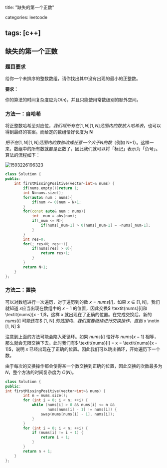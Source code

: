 title: "缺失的第一个正数"

categories: leetcode

tags: [c++]
---
## 缺失的第一个正数
### 题目要求

给你一个未排序的整数数组，请你找出其中没有出现的最小的正整数。

**要求：**

你的算法的时间复杂度应为O(*n*)，并且只能使用常数级别的额外空间。

### 方法一：自哈希

将正整数哈希至对应位，$我们将所有在 [1, N][1,N] 范围内的数放入哈希表$，也可以得到最终的答案。而给定的数组恰好长度为 **N**

$把不在 [1, N][1,N] 范围内的数修改成任意一个大于 N的数$（例如 N+1）。这样一来，数组中的所有数就都是正数了，因此我们就可以将「标记」表示为「负号」。算法的流程如下：

![1593226196323](C:\Users\82490\AppData\Roaming\Typora\typora-user-images\1593226196323.png)

~~~C++
class Solution {
public:
    int firstMissingPositive(vector<int>& nums) {
        if(nums.empty())return 1;
        int N=nums.size();
        for(auto& num : nums){
            if(num <= 0)num = N+1;
        }
        for(const auto& num : nums){
            int _num = abs(num);
            if(_num <= N){
                if(nums[_num-1] > 0)nums[_num-1] = -nums[_num-1];
            }
        }
        int res=0;
        for(; res<N; res++){
            if(nums[res] > 0){
                return res+1;
            }
        }
        return N+1;
    }
};
~~~



### 方法二：置换

可以对数组进行一次遍历，对于遍历到的数 $x = \textit{nums}[i]$，如果 $x \in [1, N]$，我们就知道 $x$应当出现在数组中的 $x - 1$ 的位置，因此交换$ \textit{nums}[i]和 \textit{nums}[x - 1]$，这样 $x$ 就出现在了正确的位置。在完成交换后，新的 $\textit{nums}[i]$ 可能还在$ [1, N] $的范围内，我们需要继续进行交换操作，直到$ x \notin [1, N] $

注意到上面的方法可能会陷入死循环。如果 $\textit{nums}[i]$ 恰好与 $\textit{nums}[x - 1]$ 相等，那么就会无限交换下去。此时我们有$ \textit{nums}[i] = x = \textit{nums}[x - 1]$，说明 $x$ 已经出现在了正确的位置。因此我们可以跳出循环，开始遍历下一个数。

由于每次的交换操作都会使得某一个数交换到正确的位置，因此交换的次数最多为 $N$，整个方法的时间复杂度为 $O(N)$。

~~~c++
class Solution {
public:
int firstMissingPositive(vector<int>& nums) {
        int n = nums.size();
        for (int i = 0; i < n; ++i) {
            while (nums[i] > 0 && nums[i] <= n && 
                   nums[nums[i] - 1] != nums[i]) {
                swap(nums[nums[i] - 1], nums[i]);
            }
        }
        for (int i = 0; i < n; ++i) {
            if (nums[i] != i + 1) {
                return i + 1;
            }
        }
        return n + 1;
    }
};
~~~

